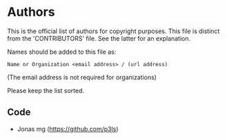 # Authors

This is the official list of authors for copyright purposes.
This file is distinct from the 'CONTRIBUTORS' file. See the latter for an explanation.

Names should be added to this file as:

    Name or Organization <email address> / (url address)

(The email address is not required for organizations)

Please keep the list sorted.

## Code

- Jonas mg (https://github.com/p3ls)

